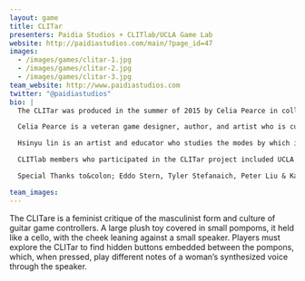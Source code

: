 ```yaml
---
layout: game
title: CLITar
presenters: Paidia Studios + CLITlab/UCLA Game Lab
website: http://paidiastudios.com/main/?page_id=47
images:
  - /images/games/clitar-1.jpg
  - /images/games/clitar-2.jpg
  - /images/games/clitar-3.jpg
team_website: http://www.paidiastudios.com
twitter: "@paidiastudios"
bio: |
  The CLITar was produced in the summer of 2015 by Celia Pearce in collaboration CLITlab as part of an artist’s residency at the UCLA Game Lab. The CLITlab (Collaboration for Liberation in Technology) is a student-based feminist hacking group founded by MFA student hsinyu lin. The idea for the CLITar began with with a seed of an idea&colon; Given the masculinist character of both rock and roll guitars and guitar game controllers, what would happen if we tried to design an explicitly feminist guitar controller? The aim of the project was to create a collaborative art piece while teaching ourselves Arduino and textile crafts. The CLITar is the result of this joint effort.

  Celia Pearce is a veteran game designer, author, and artist who is currently an Associate Professor of Game Design at Northeastern. She is known as both a feminist and virtual worlds scholar, as well as a game designer. Her recent game  games have been produced under the mantle of Paidia Studios, founded with Northeastern MFA student Jeanie Choi. Their games have been shown at a number of festivals including Come Out & Play, Boston Festival of Independent Games and the Smithsonian Indie Arcade.

  Hsinyu lin is an artist and educator who studies the modes by which internet shape and get shaped by social, cultural, economic, and political dynamics. She co-founded voidLab, a feminist collective for women, non-binary, gender nonconforming, trans and queer people to express individual identities through arts and technologies. She is the founder of the UCLA CLITlab, a student-based feminist hacking group.

  CLITlab members who participated in the CLITar project included UCLA Students&colon; Lilyan Kris, Lauren Mahon, Sofia Staab, Echo Theohar, & Amethyst Zhang.

  Special Thanks to&colon; Eddo Stern, Tyler Stefanaich, Peter Liu & Kate Parsons.

team_images:
---
```

The CLITare is a feminist critique of the masculinist form and culture of guitar game controllers. A large plush toy covered in small pompoms, it held like a cello, with the cheek leaning against a small speaker. Players must explore the CLITar to find hidden buttons embedded between the pompons, which, when pressed, play different notes of a woman’s synthesized voice through the speaker.
